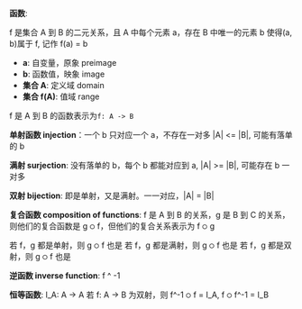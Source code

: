 **函数**:

f 是集合 A 到 B 的二元关系，且 A 中每个元素 a，存在 B 中唯一的元素 b 使得(a, b)属于 f, 记作 f(a) = b

- **a**: 自变量，原象 preimage
- **b**: 函数值，映象 image
- **集合 A**: 定义域 domain
- **集合 f(A)**: 值域 range

f 是 A 到 B 的函数表示为`f: A -> B`

**单射函数 injection**：一个 b 只对应一个 a，不存在一对多 |A| <= |B|, 可能有落单的 b

**满射 surjection**: 没有落单的 b，每个 b 都能对应到 a, |A| >= |B|, 可能存在 b 一对多

**双射 bijection**: 即是单射，又是满射。一一对应，|A| = |B|

**复合函数 composition of functions**:
f 是 A 到 B 的关系，g 是 B 到 C 的关系，则他们的复合函数是 g ੦ f，但他们的复合关系表示为 f ੦ g

若 f，g 都是单射，则 g ੦ f 也是
若 f，g 都是满射，则 g ੦ f 也是
若 f，g 都是双射，则 g ੦ f 也是

**逆函数 inverse function**: f ^ -1

**恒等函数**: I_A: A -> A
若 f: A -> B 为双射，则 f^-1 ੦ f = I_A, f ੦ f^-1 = I_B
